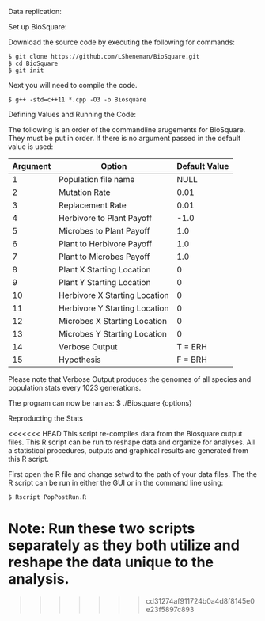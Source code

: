 Data replication:

Set up BioSquare:

Download the source code by executing the following for commands:
	
	$ git clone https://github.com/LSheneman/BioSquare.git
	$ cd BioSquare
	$ git init

Next you will need to compile the code.
	
	$ g++ -std=c++11 *.cpp -O3 -o Biosquare


Defining Values and Running the Code:

The following is an order of the commandline arugements for BioSquare. They must be put in order. If there is no argument passed in the default value is used:


| Argument | Option                        | Default Value |
|----------|-------------------------------|---------------|
| 1        | Population file name          | NULL          |
| 2        | Mutation Rate                 | 0.01          |
| 3        | Replacement Rate              | 0.01          |
| 4        | Herbivore to Plant Payoff     | -1.0          |
| 5        | Microbes to Plant Payoff      | 1.0           |
| 6        | Plant to Herbivore Payoff     | 1.0           |
| 7        | Plant to Microbes Payoff      | 1.0           |
| 8        | Plant X Starting Location     | 0             |
| 9        | Plant Y Starting Location     | 0             |
| 10       | Herbivore X Starting Location | 0             |
| 11       | Herbivore Y Starting Location | 0             |
| 12       | Microbes X Starting Location  | 0             |
| 13       | Microbes Y Starting Location  | 0             |
| 14       | Verbose Output                | T = ERH       |
| 15       | Hypothesis                    | F = BRH       |

Please note that Verbose Output produces the genomes of all species and population stats every 1023 generations.

The program can now be ran as:
	$ ./Biosquare {options}

Reproducting the Stats 

<<<<<<< HEAD
This script re-compiles data from the Biosquare output files. This R script can be run to reshape data and organize for analyses. All a statistical procedures, outputs and graphical results are generated from this R script.

First open the R file and change setwd to the path of your data files. The the R script can be run in either the GUI or in the command line using:

	$ Rscript PopPostRun.R

Note: Run these two scripts separately as they both utilize and reshape the data unique to the analysis.
=======
>>>>>>> cd31274af911724b0a4d8f8145e0e23f5897c893
